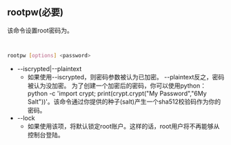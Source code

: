 ## rootpw(必要) 



该命令设置root密码为<password>。



```bash


rootpw [options] <password>


```



  + --iscrypted|--plaintext
    + 如果使用--iscrypted，则密码参数被认为已加密。 --plaintext反之，密码被认为没加密。 为了创建一个加密后的密码，你可以使用python：python -c 'import crypt; print(crypt.crypt("My Password","$6$My Salt"))'。该命令通过你提供的种子(salt)产生一个sha512校验码作为你的密码。
  + --lock
    + 如果使用该项，将默认锁定root账户。这样的话，root用户将不再能够从控制台登陆。


